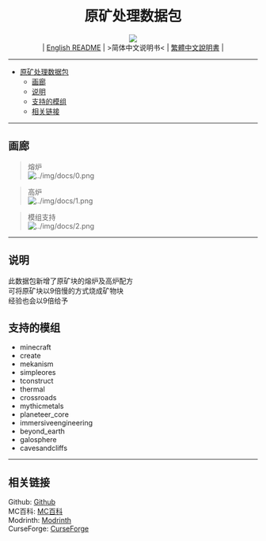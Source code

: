 <div align="center">

# 原矿处理数据包
![][icon]  
| [English README][README-en_us] | >简体中文说明书< | [繁體中文說明書][README-zh_tw] |

</div>

---

- [原矿处理数据包](#原矿处理数据包)
  - [画廊](#画廊)
  - [说明](#说明)
  - [支持的模组](#支持的模组)
  - [相关链接](#相关链接)

---

## 画廊

>熔炉  
>![../img/docs/0.png][gallery-0]  

>高炉  
>![../img/docs/1.png][gallery-1]  

>模组支持  
>![../img/docs/2.png][gallery-2]  

---

## 说明

此数据包新增了原矿块的熔炉及高炉配方  
可将原矿块以9倍慢的方式烧成矿物块  
经验也会以9倍给予  

## 支持的模组

- minecraft
- create
- mekanism
- simpleores
- tconstruct
- thermal
- crossroads
- mythicmetals
- planeteer_core
- immersiveengineering
- beyond_earth
- galosphere
- cavesandcliffs

---

## 相关链接

Github: [Github][github]  
MC百科: [MC百科][mcmod]  
Modrinth: [Modrinth][modrinth]  
CurseForge: [CurseForge][curseforge]  

[icon]: https://raw.githubusercontent.com/Mango-Minecraft-Project/RawOresProcessing-Datapack/main/img/icon/icon%20400x400.png

[README-en_us]: https://github.com/Mango-Minecraft-Project/RawOresProcessing-Datapack
[README-zh_cn]: https://github.com/Mango-Minecraft-Project/RawOresProcessing-Datapack/blob/main/docs/README.zh_cn.md
[README-zh_tw]: https://github.com/Mango-Minecraft-Project/RawOresProcessing-Datapack/blob/main/docs/README.zh_tw.md

[gallery-0]: https://raw.githubusercontent.com/Mango-Minecraft-Project/RawOresProcessing-Datapack/main/img/docs/0.png
[gallery-1]: https://raw.githubusercontent.com/Mango-Minecraft-Project/RawOresProcessing-Datapack/main/img/docs/1.png
[gallery-2]: https://raw.githubusercontent.com/Mango-Minecraft-Project/RawOresProcessing-Datapack/main/img/docs/2.png

[github]: https://github.com/Mango-Minecraft-Project/RawOresProcessing-Datapack
[mcmod]: https://www.mcmod.cn/class/7643.html
[modrinth]: https://modrinth.com/datapack/raw-ores-processing
[curseforge]: https://www.curseforge.com/minecraft/texture-packs/raw-ores-processing-datapack
